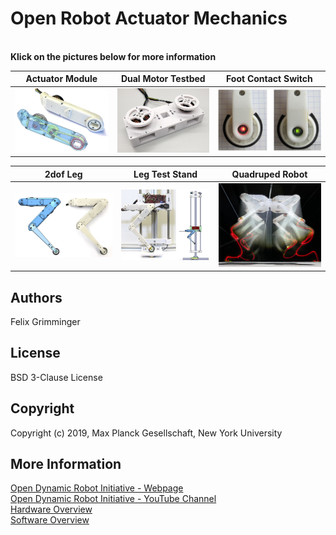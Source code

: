 Open Robot Actuator Mechanics
=======================

<br>**Klick on the pictures below for more information**

| Actuator Module  | Dual Motor Testbed | Foot Contact Switch |
| ---------------  | ------------- |------------- |
| <a href="actuator_module_v1/README.md"><img src="actuator_module_v1/images/actuator_module_1.png" width="300"></a>| <a href="dual_motor_testbed_v1/README.md"><img src="dual_motor_testbed_v1/images/dual_motor_testbed_1.jpg" width="300"></a>  | <a href="foot_contact_switch_v1/README.md"><img src="foot_contact_switch_v1/images/foot_sensor.jpg" width="350"></a>  |

| 2dof Leg  | Leg Test Stand | Quadruped Robot |
| ------------- | ------------- |------------- |
| <a href="leg_2dof_v1/README.md"><img src="leg_2dof_v1/images/leg_2dof_1.png" width="350"></a>| <a href="leg_test_stand_v1/README.md"><img src="leg_test_stand_v1/images/leg_test_stand_1.png" width="300"></a>  | <a href="quadruped_robot_8dof_v1/README.md"><img src="quadruped_robot_8dof_v1/images/quadruped_8dof_jump_1.jpg" width="300"></a>  |

Authors
--------
Felix Grimminger

License
-------
BSD 3-Clause License

Copyright
-----------
Copyright (c) 2019, Max Planck Gesellschaft, New York University

More Information
----------------
[Open Dynamic Robot Initiative - Webpage](https://open-dynamic-robot-initiative.github.io)  
[Open Dynamic Robot Initiative - YouTube Channel](https://www.youtube.com/channel/UCx32JW2oIrax47Gjq8zNI-w)  
[Hardware Overview](../README.md)  
[Software Overview](https://github.com/open-dynamic-robot-initiative/open-dynamic-robot-initiative.github.io/wiki/Open-Dynamic-Robot-Initiative-Documentation)
